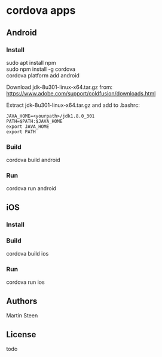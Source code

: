 # cordova apps


## Android
### Install
sudo apt install npm  
sudo npm install -g cordova  
cordova platform add android  

Download jdk-8u301-linux-x64.tar.gz from:  
https://www.adobe.com/support/coldfusion/downloads.html  

Extract jdk-8u301-linux-x64.tar.gz and add to .bashrc:  
```
JAVA_HOME=<yourpath>/jdk1.8.0_301
PATH=$PATH:$JAVA_HOME
export JAVA_HOME
export PATH
```

### Build
cordova build android

### Run
cordova run android

## iOS
### Install

### Build
cordova build ios

### Run
cordova run ios

## Authors
Martin Steen

## License
todo


